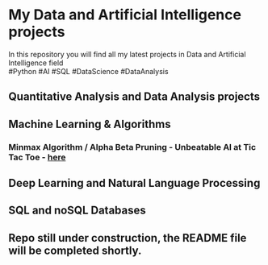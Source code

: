 # My Data and Artificial Intelligence projects 
In this repository you will find all my latest projects in Data and Artificial Intelligence field\
#Python #AI #SQL #DataScience #DataAnalysis

## Quantitative Analysis and Data Analysis projects

## Machine Learning & Algorithms
### Minmax Algorithm / Alpha Beta Pruning - Unbeatable AI at Tic Tac Toe - [here](Unbeatable%20AI%20Tic%20Tac%20Toe/Morpion-IA.ipynb)

## Deep Learning and Natural Language Processing

## SQL and noSQL Databases

## Repo still under construction, the README file will be completed shortly.

